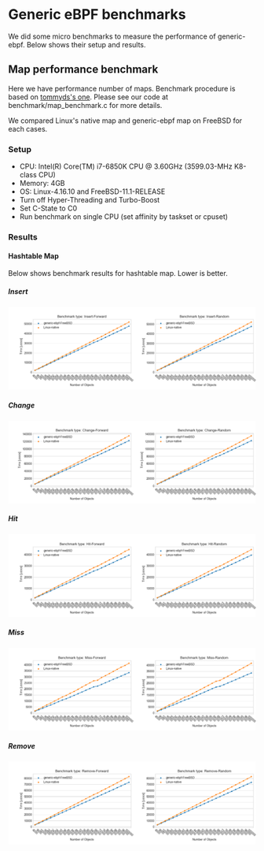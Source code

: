 # Generic eBPF benchmarks

We did some micro benchmarks to measure the performance
of generic-ebpf. Below shows their setup and results.

## Map performance benchmark

Here we have performance number of maps. Benchmark procedure is based on [tommyds's
one](http://www.tommyds.it/doc/benchmark). Please see our code at benchmark/map\_benchmark.c
for more details.

We compared Linux's native map and generic-ebpf map on FreeBSD for each cases.

### Setup

- CPU: Intel(R) Core(TM) i7-6850K CPU @ 3.60GHz (3599.03-MHz K8-class CPU)
- Memory: 4GB
- OS: Linux-4.16.10 and FreeBSD-11.1-RELEASE
- Turn off Hyper-Threading and Turbo-Boost
- Set C-State to C0
- Run benchmark on single CPU (set affinity by taskset or cpuset)

### Results

#### Hashtable Map

Below shows benchmark results for hashtable map. Lower is better.

##### Insert
![Insert](plots/hashtable_map_bench_insert.png "Hashtable insert")

##### Change
![Change](plots/hashtable_map_bench_change.png "Hashtable change")

##### Hit
![Hit](plots/hashtable_map_bench_hit.png "Hashtable hit")

##### Miss
![Miss](plots/hashtable_map_bench_miss.png "Hashtable miss")

##### Remove
![Remove](plots/hashtable_map_bench_remove.png "Hashtable remove")
